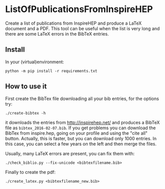 # ListOfPublicationsFromInspireHEP

Create a list of publications from InspireHEP and produce a LaTeX document and a PDF. This tool can be useful when the list is very long and there are some LaTeX errors in the BibTeX entries.

## Install

In your (virtual)environment:

    python -m pip install -r requirements.txt

## How to use it

First create the BibTex file downloading all your bib entries, for the options try:

    ./create-bibtex -h

it downloads the entries from http://inspirehep.net/ and produces a BibTeX file as `bibtex_2016-02-07.bib`. If you get problems you can download the BibTex from inspire.hep, going on your profile and using the "cite all" button. Actually, this is faster, but you can download only 1000 entries. In this case, you can select a few years on the left and then merge the files.

Usually, many LaTeX errors are present, you can fix them with:

    ./check_biblio.py --fix-unicode <bibtexfilename.bib>

Finally to create the pdf:

    ./create_latex.py <bibtexfilename_new.bib>
